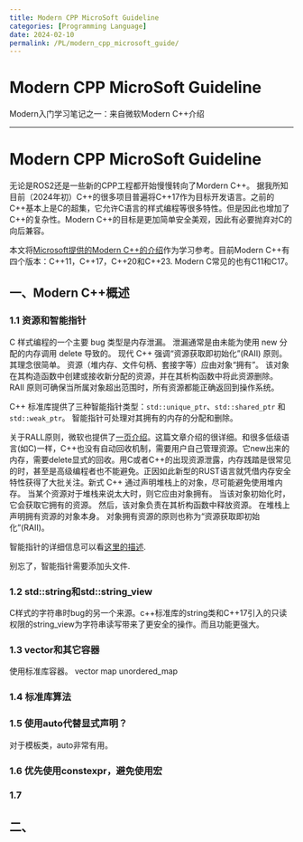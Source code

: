 ```yaml
---
title: Modern CPP MicroSoft Guideline
categories: [Programming Language]
date: 2024-02-10
permalink: /PL/modern_cpp_microsoft_guide/
---
```


# Modern CPP MicroSoft Guideline
Modern入门学习笔记之一：来自微软Modern C++介绍
____________________________________________________

# Modern CPP MicroSoft Guideline
无论是ROS2还是一些新的CPP工程都开始慢慢转向了Mordern C++。 据我所知目前（2024年初）C++的很多项目普遍将C++17作为目标开发语言。之前的C++基本上是C的超集，它允许C语言的样式编程等很多特性。但是因此也增加了C++的复杂性。Modern C++的目标是更加简单安全美观，因此有必要抛弃对C的向后兼容。

本文将[Microsoft提供的Modern C++的介绍](https://learn.microsoft.com/zh-cn/cpp/cpp/welcome-back-to-cpp-modern-cpp?view=msvc-170)作为学习参考。目前Modern C++有四个版本：C++11，C++17，C++20和C++23. Modern C常见的也有C11和C17。 

## 一、Modern C++概述

### 1.1 资源和智能指针
C 样式编程的一个主要 bug 类型是内存泄漏。 泄漏通常是由未能为使用 new 分配的内存调用 delete 导致的。 现代 C++ 强调“资源获取即初始化”(RAII) 原则。 其理念很简单。 资源（堆内存、文件句柄、套接字等）应由对象“拥有”。 该对象在其构造函数中创建或接收新分配的资源，并在其析构函数中将此资源删除。 RAII 原则可确保当所属对象超出范围时，所有资源都能正确返回到操作系统。

C++ 标准库提供了三种智能指针类型：`std::unique_ptr`、`std::shared_ptr` 和 `std::weak_ptr`。 智能指针可处理对其拥有的内存的分配和删除。 

关于RALL原则，微软也提供了[一页介绍](https://learn.microsoft.com/zh-cn/cpp/cpp/object-lifetime-and-resource-management-modern-cpp?view=msvc-170)。这篇文章介绍的很详细。和很多低级语言(如C)一样，C++也没有自动回收机制，需要用户自己管理资源。它new出来的内存，需要delete显式的回收。用C或者C++的出现资源泄露，内存践踏是很常见的时，甚至是高级编程者也不能避免。正因如此新型的RUST语言就凭借内存安全特性获得了大批关注。新式 C++ 通过声明堆栈上的对象，尽可能避免使用堆内存。 当某个资源对于堆栈来说太大时，则它应由对象拥有。 当该对象初始化时，它会获取它拥有的资源。 然后，该对象负责在其析构函数中释放资源。 在堆栈上声明拥有资源的对象本身。 对象拥有资源的原则也称为“资源获取即初始化”(RAII)。


智能指针的详细信息可以看[这里的描述](https://learn.microsoft.com/zh-cn/cpp/cpp/smart-pointers-modern-cpp?view=msvc-170).

别忘了，智能指针需要添加头文件<momery>.

### 1.2 std::string和std::string_view
C样式的字符串时bug的另一个来源。c++标准库的string类和C++17引入的只读权限的string_view为字符串读写带来了更安全的操作。而且功能更强大。

### 1.3 vector和其它容器
使用标准库容器。
vector
map
unordered_map

### 1.4 标准库算法


### 1.5 使用auto代替显式声明？
对于模板类，auto非常有用。


### 1.6 优先使用constexpr，避免使用宏


### 1.7 




## 二、

